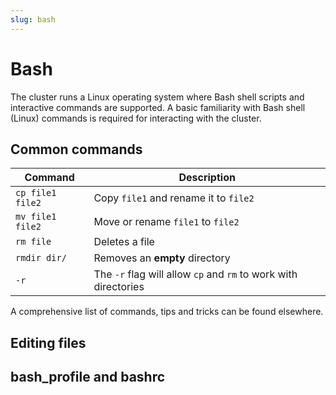 ```yaml
---
slug: bash
---
```


# Bash

The cluster runs a Linux operating system where Bash shell scripts and interactive commands are supported. 
A basic familiarity with Bash shell (Linux) commands is required for interacting with the cluster. 

## Common commands

| Command          | Description                                                     |
|------------------|-----------------------------------------------------------------|
| `cp file1 file2` | Copy `file1` and rename it to `file2`                           |
| `mv file1 file2` | Move or rename `file1` to `file2`                               |
| `rm file`        | Deletes a file                                                  |
| `rmdir dir/`     | Removes an **empty** directory                                  |
| `-r`             | The `-r` flag will allow `cp` and `rm` to work with directories |

A comprehensive list of commands, tips and tricks can be found elsewhere.

## Editing files

## bash_profile and bashrc

